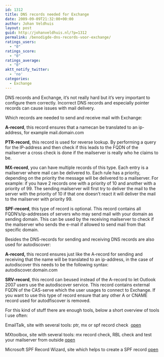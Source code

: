 ```yaml
---
id: 1312
title: DNS records needed for Exchange
date: 2009-09-09T21:32:00+00:00
author: Johan Veldhuis
layout: post
guid: http://johanveldhuis.nl/?p=1312
permalink: /benodigde-dns-records-voor-exchange/
ratings_users:
  - "0"
ratings_score:
  - "0"
ratings_average:
  - "0"
aktt_notify_twitter:
  - 'no'
categories:
  - Exchange
---
```

DNS records and Exchange, it&#8217;s not really hard but it&#8217;s very important to configure them correctly. Incorrect DNS records and especially pointer records can cause issues with mail delivery.

Which records are needed to send and receive mail with Exchange:

**A-record**, this record ensures that a namecan be translated to an ip-address, for example mail.domain.com
  
**PTR-record,** this record is used for reverse lookup. By performing a query for the IP-address and then check if this leads to the FQDN of the mailserver a cross check is done if the mailserver is really who he claims to be.
  
**MX-record**, you can have multiple records of this type. Each entry is a mailserver where mail can be delivered to. Each rule has a priority, depending on the priority the message will be delivered to a mailserver. For example: if you have 2 records one with a priority of 10 and another with a priority of 99. The sending mailserver will first try to deliver the mail to the server with the priority of 10 if that one doesn&#8217;t react it will deliver the mail to the mailserver with priority 99.
  
**SPF-record**, this type of record is optional. This record contains all FQDN&#8217;s/ip-addresses of servers who may send mail with your domain as sending domain. This can be used by the receiving mailserver to check if the mailserver who sends the e-mail if allowed to send mail from that specific domain.

Besides the DNS-records for sending and receiving DNS records are also used for autodiscover:

**A-record,** this record ensures just like the A-record for sending and receiving that the name will be translated to an ip-address, in the case of autodiscover this needs to be the following syntax: autodiscover.domain.com
  
**SRV-record**, this record can beused instead of the A-record to let Outlook 2007 users use the autodiscover service. This record contains external FQDN of the CAS-serve which the user usages to connect to Exchange. If you want to use this type of record ensure that any other A or CNAME record used for autodfiscover is removed.

For this kind of stuff there are enough tools, below a short overview of tools I use often:

EmailTalk, site with several tools: ptr, mx or spf record check  <a href="http://www.emailtalk.org/PTR.aspx" target="_blank">open</a>
  
MXtoolbox, site with several tools: mx record check, RBL check and test your mailserver from outside <a href="http://www.mxtoolbox.com/" target="_blank">open</a>
  
Microsoft SPF Record Wizard, site which helps to create a SPF record <a href="http://www.microsoft.com/mscorp/safety/content/technologies/senderid/wizard/" target="_blank">open</a>